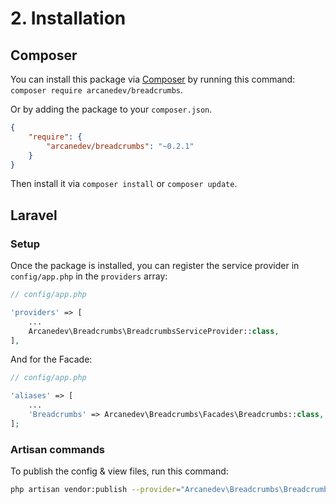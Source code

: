 # 2. Installation

## Composer

You can install this package via [Composer](http://getcomposer.org/) by running this command: `composer require arcanedev/breadcrumbs`.

Or by adding the package to your `composer.json`. 

```json
{
    "require": {
        "arcanedev/breadcrumbs": "~0.2.1"
    }
}
```    

Then install it via `composer install` or `composer update`.

## Laravel

### Setup

Once the package is installed, you can register the service provider in `config/app.php` in the `providers` array:

```php
// config/app.php

'providers' => [
    ...
    Arcanedev\Breadcrumbs\BreadcrumbsServiceProvider::class,
],
```

And for the Facade:

```php
// config/app.php

'aliases' => [
    ...
    'Breadcrumbs' => Arcanedev\Breadcrumbs\Facades\Breadcrumbs::class,
];
```

### Artisan commands

To publish the config &amp; view files, run this command:
 
```bash
php artisan vendor:publish --provider="Arcanedev\Breadcrumbs\BreadcrumbsServiceProvider"
```
